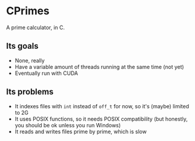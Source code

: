 # CPrimes
A prime calculator, in C.

## Its goals
- None, really
- Have a variable amount of threads running at the same time (not yet)
- Eventually run with CUDA

## Its problems
- It indexes files with `int` instead of `off_t` for now, so it's (maybe) limited to 2G
- It uses POSIX functions, so it needs POSIX compatibility (but honestly, you should be ok unless you run Windows)
- It reads and writes files prime by prime, which is slow